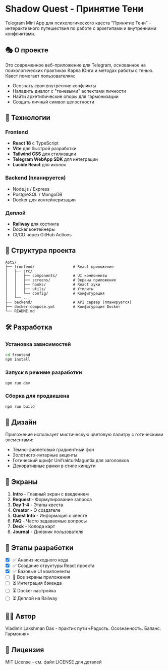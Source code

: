 # Shadow Quest - Принятие Тени

Telegram Mini App для психологического квеста "Принятие Тени" - интерактивного путешествия по работе с архетипами и внутренними конфликтами.

## 🎭 О проекте

Это современное веб-приложение для Telegram, основанное на психологических практиках Карла Юнга и методах работы с тенью. Квест помогает пользователям:

- Осознать свои внутренние конфликты
- Наладить диалог с "теневыми" аспектами личности  
- Найти архетипические опоры для гармонизации
- Создать личный символ целостности

## 🚀 Технологии

### Frontend
- **React 18** с TypeScript
- **Vite** для быстрой разработки
- **Tailwind CSS** для стилизации
- **Telegram WebApp SDK** для интеграции
- **Lucide React** для иконок

### Backend (планируется)
- Node.js / Express
- PostgreSQL / MongoDB
- Docker для контейнеризации

### Деплой
- **Railway** для хостинга
- Docker контейнеры
- CI/CD через GitHub Actions

## 📁 Структура проекта

```
AotS/
├── frontend/                 # React приложение
│   ├── src/
│   │   ├── components/       # UI компоненты
│   │   ├── screens/          # Экраны приложения
│   │   ├── hooks/            # React хуки
│   │   ├── utils/            # Утилиты
│   │   └── config/           # Конфигурация
│   └── ...
├── backend/                  # API сервер (планируется)
├── docker-compose.yml        # Конфигурация Docker
└── README.md
```

## 🛠 Разработка

### Установка зависимостей
```bash
cd frontend
npm install
```

### Запуск в режиме разработки
```bash
npm run dev
```

### Сборка для продакшена
```bash
npm run build
```

## 🎨 Дизайн

Приложение использует мистическую цветовую палитру с готическими элементами:
- Темно-фиолетовый градиентный фон
- Золотисто-янтарные акценты
- Готический шрифт UnifrakturMaguntia для заголовков
- Декоративные рамки в стиле кинцуги

## 📱 Экраны

1. **Intro** - Главный экран с введением
2. **Request** - Формулирование запроса
3. **Day 1-4** - Этапы квеста
4. **Creator** - О создателе
5. **Quest Info** - Информация о квесте
6. **FAQ** - Часто задаваемые вопросы
7. **Deck** - Колода карт
8. **Journal** - Дневник пользователя

## 🔄 Этапы разработки

- [x] ✅ Анализ исходного кода
- [x] ✅ Создание структуры React проекта  
- [x] ✅ Базовые UI компоненты
- [ ] 🔄 Все экраны приложения
- [ ] ⏳ Интеграция бэкенда
- [ ] ⏳ Docker настройка
- [ ] ⏳ Деплой на Railway

## 👨‍💻 Автор

Vladimir Lakshman Das - практик пути «Радость. Осознанность. Баланс. Гармония»

## 📄 Лицензия

MIT License - см. файл LICENSE для деталей

